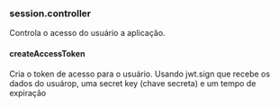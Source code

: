 ### session.controller
Controla o acesso do usuário a aplicação.


#### createAccessToken
Cria o token de acesso para o usuário. Usando jwt.sign que recebe os dados do usuárop, uma secret key (chave secreta) e um tempo de expiração
